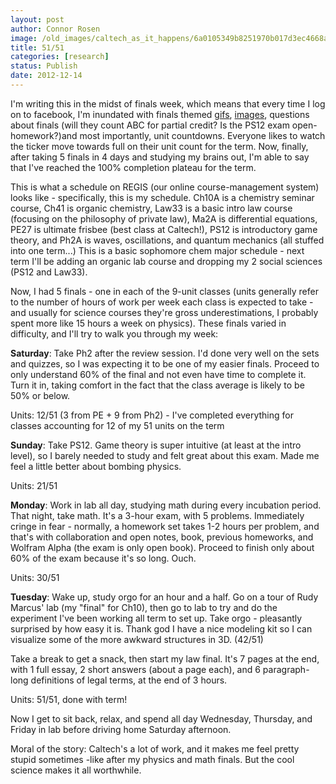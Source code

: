 ```yaml
---
layout: post
author: Connor Rosen
image: /old_images/caltech_as_it_happens/6a0105349b8251970b017d3ec4668a970c.png
title: 51/51 
categories: [research]
status: Publish
date: 2012-12-14
---
```



I'm writing this in the midst of finals week, which means that every time I log on to facebook, I'm inundated with finals themed [gifs](https://media.tumblr.com/tumblr_meb30du0Cq1qco819.gif), [images](https://imgur.com/r/funny/a9dht), questions about finals (will they count ABC for partial credit? Is the PS12 exam open-homework?)and most importantly, unit countdowns. Everyone likes to watch the ticker move towards full on their unit count for the term. Now, finally, after taking 5 finals in 4 days and studying my brains out, I'm able to say that I've reached the 100% completion plateau for the term.

This is what a schedule on REGIS (our online course-management system) looks like - specifically, this is my schedule. Ch10A is a chemistry seminar course, Ch41 is organic chemistry, Law33 is a basic intro law course (focusing on the philosophy of private law), Ma2A is differential equations, PE27 is ultimate frisbee (best class at Caltech!), PS12 is introductory game theory, and Ph2A is waves, oscillations, and quantum mechanics (all stuffed into one term...) This is a basic sophomore chem major schedule - next term I'll be adding an organic lab course and dropping my 2 social sciences (PS12 and Law33).

Now, I had 5 finals - one in each of the 9-unit classes (units generally refer to the number of hours of work per week each class is expected to take - and usually for science courses they're gross underestimations, I probably spent more like 15 hours a week on physics). These finals varied in difficulty, and I'll try to walk you through my week:

**Saturday**: Take Ph2 after the review session. I'd done very well on the sets and quizzes, so I was expecting it to be one of my easier finals. Proceed to only understand 60% of the final and not even have time to complete it. Turn it in, taking comfort in the fact that the class average is likely to be 50% or below.

Units: 12/51 (3 from PE + 9 from Ph2) - I've completed everything for classes accounting for 12 of my 51 units on the term

**Sunday**: Take PS12. Game theory is super intuitive (at least at the intro level), so I barely needed to study and felt great about this exam. Made me feel a little better about bombing physics.

Units: 21/51

**Monday**: Work in lab all day, studying math during every incubation period. That night, take math. It's a 3-hour exam, with 5 problems. Immediately cringe in fear - normally, a homework set takes 1-2 hours per problem, and that's with collaboration and open notes, book, previous homeworks, and Wolfram Alpha (the exam is only open book). Proceed to finish only about 60% of the exam because it's so long. Ouch.

Units: 30/51

**Tuesday**: Wake up, study orgo for an hour and a half. Go on a tour of Rudy Marcus' lab (my "final" for Ch10), then go to lab to try and do the experiment I've been working all term to set up. Take orgo - pleasantly surprised by how easy it is. Thank god I have a nice modeling kit so I can visualize some of the more awkward structures in 3D. (42/51)

Take a break to get a snack, then start my law final. It's 7 pages at the end, with 1 full essay, 2 short answers (about a page each), and 6 paragraph-long definitions of legal terms, at the end of 3 hours.

Units: 51/51, done with term!

Now I get to sit back, relax, and spend all day Wednesday, Thursday, and Friday in lab before driving home Saturday afternoon.

Moral of the story: Caltech's a lot of work, and it makes me feel pretty stupid sometimes -like after my physics and math finals. But the cool science makes it all worthwhile.


